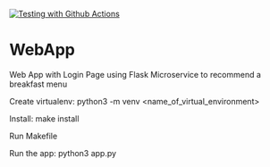[![Testing with Github Actions](https://github.com/nigelmalaba1/WebApp/actions/workflows/main.yml/badge.svg)](https://github.com/nigelmalaba1/WebApp/actions/workflows/main.yml)


# WebApp
Web App with Login Page using Flask Microservice to recommend a breakfast menu

Create virtualenv: python3 -m venv <name_of_virtual_environment>

Install: make install

Run Makefile

Run the app: python3 app.py
